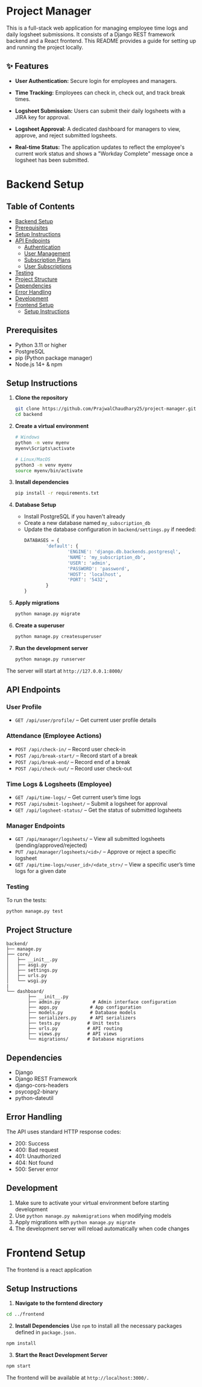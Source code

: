 # Project Manager
This is a full-stack web application for managing employee time logs and daily logsheet submissions. It consists of a Django REST framework backend and a React frontend. This README provides a guide for setting up and running the project locally.

## ✨ Features

* **User Authentication:** Secure login for employees and managers.

* **Time Tracking:** Employees can check in, check out, and track break times.

* **Logsheet Submission:** Users can submit their daily logsheets with a JIRA key for approval.

* **Logsheet Approval:** A dedicated dashboard for managers to view, approve, and reject submitted logsheets.

* **Real-time Status:** The application updates to reflect the employee's current work status and shows a "Workday Complete" message once a logsheet has been submitted.

# Backend Setup
## Table of Contents

- [Backend Setup](#backend-setup)
- [Prerequisites](#prerequisites)
- [Setup Instructions](#setup-instructions)
- [API Endpoints](#api-endpoints)
    - [Authentication](#authentication)
    - [User Management](#user-management)
    - [Subscription Plans](#subscription-plans)
    - [User Subscriptions](#user-subscriptions)
- [Testing](#testing)
- [Project Structure](#project-structure)
- [Dependencies](#dependencies)
- [Error Handling](#error-handling)
- [Development](#development)
- [Frontend Setup](#frontend-setup)
    - [Setup Instructions](#setup-instructions-1)

## Prerequisites

- Python 3.11 or higher
- PostgreSQL
- pip (Python package manager)
- Node.js 14+ & npm

## Setup Instructions

1. **Clone the repository**
     ```bash
     git clone https://github.com/PrajwalChaudhary25/project-manager.git
     cd backend
     ```

2. **Create a virtual environment**
     ```bash
     # Windows
     python -m venv myenv
     myenv\Scripts\activate

     # Linux/MacOS
     python3 -m venv myenv
     source myenv/bin/activate
     ```

3. **Install dependencies**
     ```bash
     pip install -r requirements.txt
     ```

4. **Database Setup**
     - Install PostgreSQL if you haven't already
     - Create a new database named `my_subscription_db`
     - Update the database configuration in `backend/settings.py` if needed:
         ```python
         DATABASES = {
                 'default': {
                         'ENGINE': 'django.db.backends.postgresql',
                         'NAME': 'my_subscription_db',
                         'USER': 'admin',
                         'PASSWORD': 'password',
                         'HOST': 'localhost',
                         'PORT': '5432',
                 }
         }
         ```

5. **Apply migrations**
     ```bash
     python manage.py migrate
     ```

6. **Create a superuser**
     ```bash
     python manage.py createsuperuser
     ```

7. **Run the development server**
     ```bash
     python manage.py runserver
     ```

The server will start at `http://127.0.0.1:8000/`

## API Endpoints

### User Profile
- `GET /api/user/profile/` – Get current user profile details

### Attendance (Employee Actions)
- `POST /api/check-in/` – Record user check-in  
- `POST /api/break-start/` – Record start of a break  
- `POST /api/break-end/` – Record end of a break  
- `POST /api/check-out/` – Record user check-out  

### Time Logs & Logsheets (Employee)
- `GET /api/time-logs/` – Get current user’s time logs  
- `POST /api/submit-logsheet/` – Submit a logsheet for approval  
- `GET /api/logsheet-status/` – Get the status of submitted logsheets  

### Manager Endpoints
- `GET /api/manager/logsheets/` – View all submitted logsheets (pending/approved/rejected)  
- `PUT /api/manager/logsheets/<id>/` – Approve or reject a specific logsheet  
- `GET /api/time-logs/<user_id>/<date_str>/` – View a specific user’s time logs for a given date  

### Testing

To run the tests:
```bash
python manage.py test
```

## Project Structure
```
backend/
├── manage.py
├── core/
│   ├── __init__.py
│   ├── asgi.py
│   ├── settings.py
│   ├── urls.py
│   └── wsgi.py
|
└── dashboard/
        ├── __init__.py
        ├── admin.py            # Admin interface configuration
        ├── apps.py            # App configuration
        ├── models.py          # Database models
        ├── serializers.py     # API serializers
        ├── tests.py          # Unit tests
        ├── urls.py           # API routing
        ├── views.py          # API views
        └── migrations/       # Database migrations
```

## Dependencies

- Django
- Django REST Framework
- django-cors-headers
- psycopg2-binary
- python-dateutil

## Error Handling

The API uses standard HTTP response codes:
- 200: Success
- 400: Bad request
- 401: Unauthorized
- 404: Not found
- 500: Server error

## Development

1. Make sure to activate your virtual environment before starting development
2. Use `python manage.py makemigrations` when modifying models
3. Apply migrations with `python manage.py migrate`
4. The development server will reload automatically when code changes

# Frontend Setup
The frontend is a react application

## Setup Instructions

1. **Navigate to the forntend directory**
```bash
cd ../frontend
```

2. **Install Dependencies**
Use `npm` to install all the necessary packages defined in `package.json.`
```bash
npm install
```

3. **Start the React Development Server**
```bash
npm start
```
The frontend will be available at `http://localhost:3000/.`